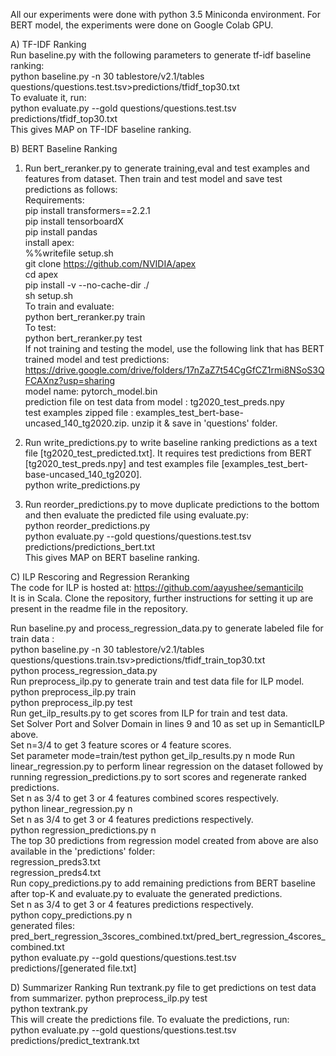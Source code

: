 All our experiments were done with python 3.5 Miniconda environment. 
For BERT model, the experiments were done on Google Colab GPU.

A) TF-IDF Ranking\
Run baseline.py with the following parameters to generate tf-idf baseline ranking:\
        python baseline.py -n 30 tablestore/v2.1/tables questions/questions.test.tsv>predictions/tfidf_top30.txt\
To evaluate it, run:\
        python evaluate.py --gold questions/questions.test.tsv predictions/tfidf_top30.txt\
        This gives MAP on TF-IDF baseline ranking.

B) BERT Baseline Ranking
1. Run bert_reranker.py to generate training,eval and test examples and features from dataset. Then train and test model and save test predictions as follows:\
Requirements:\
pip install transformers==2.2.1\
pip install tensorboardX\
pip install pandas\
install apex:\
%%writefile setup.sh\
git clone https://github.com/NVIDIA/apex  \
cd apex\
pip install -v --no-cache-dir ./    \
  sh setup.sh\
To train and evaluate:\
    python bert_reranker.py train\
To test:\
    python bert_reranker.py test\
If not training and testing the model, use the following link that has BERT trained model and test predictions:
https://drive.google.com/drive/folders/17nZaZ7t54CgGfCZ1rmi8NSoS3QFCAXnz?usp=sharing  \
model name: pytorch_model.bin\
prediction file on test data from model : tg2020_test_preds.npy\
test examples zipped file : examples_test_bert-base-uncased_140_tg2020.zip. unzip it & save in 'questions' folder.

2. Run write_predictions.py to write baseline ranking predictions as a text file [tg2020_test_predicted.txt]. It requires test predictions from BERT [tg2020_test_preds.npy]
and test examples file [examples_test_bert-base-uncased_140_tg2020].\
    python write_predictions.py 

3. Run reorder_predictions.py to move duplicate predictions to the bottom and then evaluate the predicted file using evaluate.py:\
    python reorder_predictions.py\
    python evaluate.py --gold questions/questions.test.tsv predictions/predictions_bert.txt  \
    This gives MAP on BERT baseline ranking.

C) ILP Rescoring and Regression Reranking\
The code for ILP is hosted at: https://github.com/aayushee/semanticilp   \
It is in Scala. Clone the repository, further instructions for setting it up are present in the readme file in the repository.

Run baseline.py and process_regression_data.py to generate labeled file for train data :\
    python baseline.py -n 30 tablestore/v2.1/tables questions/questions.train.tsv>predictions/tfidf_train_top30.txt  \
    python process_regression_data.py\
Run preprocess_ilp.py to generate train and test data file for ILP model.\
    python preprocess_ilp.py train\
    python preprocess_ilp.py test\
Run get_ilp_results.py to get scores from ILP for train and test data.\
    Set Solver Port and Solver Domain in lines 9 and 10 as set up in SemanticILP above.\
    Set n=3/4 to get 3 feature scores or 4 feature scores.\
    Set parameter mode=train/test 
    python get_ilp_results.py n mode
Run linear_regression.py to perform linear regression on the dataset followed by running regression_predictions.py to sort scores and regenerate ranked predictions.\
    Set n as 3/4 to get 3 or 4 features combined scores respectively.\
    python linear_regression.py n\
    Set n as 3/4 to get 3 or 4 features predictions respectively.\
    python regression_predictions.py n\
    The top 30 predictions from regression model created from above are also available in the 'predictions' folder:\
    regression_preds3.txt \
    regression_preds4.txt \
Run copy_predictions.py to add remaining predictions from BERT baseline after top-K and evaluate.py to evaluate the generated predictions.\
    Set n as 3/4 to get 3 or 4 features predictions respectively. \
    python copy_predictions.py n \
    generated files: pred_bert_regression_3scores_combined.txt/pred_bert_regression_4scores_combined.txt \
    python evaluate.py --gold questions/questions.test.tsv predictions/[generated file.txt]  

D) Summarizer Ranking
Run textrank.py file to get predictions on test data from summarizer.
 python preprocess_ilp.py test\
 python textrank.py\
 This will create the predictions file. To evaluate the predictions, run:\
 python evaluate.py --gold questions/questions.test.tsv predictions/predict_textrank.txt
 

